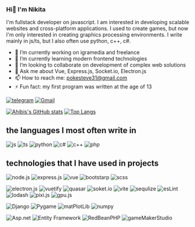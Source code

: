 ### Hi👋 I'm Nikita
I'm fullstack developer on javascript. I am interested in developing scalable websites and cross-platform applications. I used to create games, but now I'm only interested in creating graphics processing environments. I write mainly in js/ts, but I also often use python, c++, c#.

- 🔭 I’m currently working on igramedia and freelance
- 🌱 I’m currently learning modern frontend technologies
- 👯 I’m looking to collaborate on development of complex web solutions
- 💬 Ask me about Vue, Express.js, Socket.io, Electron.js
- 📫 How to reach me: pokesteve31@gmail.com
- ⚡ Fun fact: my first program was written at the age of 13

[![telegram](https://img.shields.io/badge/Telegram-2CA5E0?style=for-the-badge&logo=telegram&logoColor=white)](https://t.me/nekitpok)
[![Gmail](https://img.shields.io/badge/Gmail-D14836?style=for-the-badge&logo=gmail&logoColor=white)](https://mail.google.com/mail/u/0/#search/pokesteve31)

[![Ahibis's GitHub stats](https://github-readme-stats.vercel.app/api?username=ahibis)](https://github.com/anuraghazra/github-readme-stats)
[![Top Langs](https://github-readme-stats.vercel.app/api/top-langs/?username=ahibis&hide=objective-C,PHP,HTML,CSS,hack,scss,jupyter%20notebook,NSIS,objective-cpp&langs_count=7&layout=compact)](https://github.com/anuraghazra/github-readme-stats)


## the languages I most often write in
![js](https://img.shields.io/badge/JavaScript-F7DF1E?style=for-the-badge&logo=javascript&logoColor=black)
![ts](https://img.shields.io/badge/TypeScript-007ACC?style=for-the-badge&logo=typescript&logoColor=white)
![python](https://img.shields.io/badge/Python-3776AB?style=for-the-badge&logo=python&logoColor=white)
![c#](	https://img.shields.io/badge/C%23-239120?style=for-the-badge&logo=c-sharp&logoColor=white)
![c++](https://img.shields.io/badge/C%2B%2B-00599C?style=for-the-badge&logo=c%2B%2B&logoColor=white)
![php](https://img.shields.io/badge/PHP-777BB4?style=for-the-badge&logo=php&logoColor=whit)
## technologies that I have used in projects
![node.js](https://img.shields.io/badge/Node.js-43853D?style=for-the-badge&logo=node.js&logoColor=white)
![express.js](https://img.shields.io/badge/Express.js-404D59?style=for-the-badge)
![vue](https://img.shields.io/badge/Vue.js-35495E?style=for-the-badge&logo=vue.js&logoColor=4FC08D)
![bootstarp](https://img.shields.io/badge/Bootstrap-563D7C?style=for-the-badge&logo=bootstrap&logoColor=white)
![scss](https://img.shields.io/badge/Sass-CC6699?style=for-the-badge&logo=sass&logoColor=white)

![electron.js](https://badgen.net/badge/js/Electron.js/red)
![vuetify](https://badgen.net/badge/js/Vuetify/red)
![quasar](https://badgen.net/badge/js/Quasar/red)
![soket.io](https://badgen.net/badge/js/Soket.io/red)
![vite](https://badgen.net/badge/js/Vite/red)
![sequlize](https://badgen.net/badge/js/Sequlize/red)
![esLint](https://badgen.net/badge/js/ESLint/red)
![lodash](https://badgen.net/badge/js/Lodash/red)
![pixi.js](https://badgen.net/badge/js/Pixi.js/red)
![gpu.js](https://badgen.net/badge/js/GPU.js/red)


![Django](https://badgen.net/badge/python/Django/yellow)
![Pygame](https://badgen.net/badge/python/Pygame/yellow)
![matPlotLib](https://badgen.net/badge/python/MatPlotLib/yellow)
![numpy](https://badgen.net/badge/python/Numpy/yellow)

![Asp.net](https://badgen.net/badge/csharp/ASP.NET/blue)
![Entity Framework](https://badgen.net/badge/csharp/EntityFramework/blue)
![RedBeanPHP](https://badgen.net/badge/php/RedBeanPHP/purple)
![gameMakerStudio](https://badgen.net/badge/gml/GameMakerStudio/orange)



